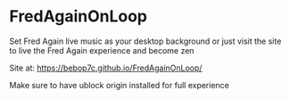 # FredAgainOnLoop
Set Fred Again live music as your desktop background or just visit the site to live the Fred Again experience and become zen

Site at: https://bebop7c.github.io/FredAgainOnLoop/ 

Make sure to have ublock origin installed for full experience
